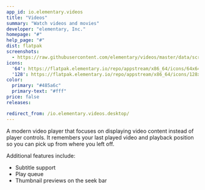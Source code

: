 ```yaml
---
app_id: io.elementary.videos
title: "Videos"
summary: "Watch videos and movies"
developer: "elementary, Inc."
homepage: "#"
help_page: "#"
dist: flatpak
screenshots:
  - https://raw.githubusercontent.com/elementary/videos/master/data/screenshot.png
icons:
  '64': https://flatpak.elementary.io/repo/appstream/x86_64/icons/64x64/io.elementary.videos.png
  '128': https://flatpak.elementary.io/repo/appstream/x86_64/icons/128x128/io.elementary.videos.png
color:
  primary: "#485a6c"
  primary-text: "#fff"
price: false
releases:

redirect_from: /io.elementary.videos.desktop/
---
```


<p>A modern video player that focuses on displaying video content instead of player controls. It remembers your last played video and playback position so you can pick up from where you left off.</p>
<p>Additional features include:</p>
<ul>
<li>Subtitle support</li>
<li>Play queue</li>
<li>Thumbnail previews on the seek bar</li>
</ul>